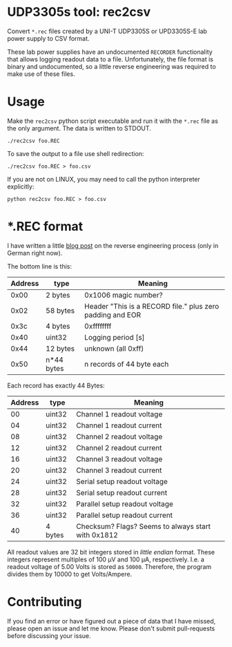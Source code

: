 
# UDP3305s tool: rec2csv

Convert `*.rec` files created by a UNI-T UDP3305S or UPD3305S-E lab power supply to
CSV format.

These lab power supplies have an undocumented `RECORDER` functionality that
allows logging readout data to a file. Unfortunately, the file format is binary
and undocumented, so a little reverse engineering was required to make use of
these files.

# Usage

Make the `rec2csv` python script executable and run it with the `*.rec` file as
the only argument.  The data is written to STDOUT.

    ./rec2csv foo.REC

To save the output to a file use shell redirection:

    ./rec2csv foo.REC > foo.csv

If you are not on LINUX, you may need to call the python interpreter explicitly:
    
    python rec2csv foo.REC > foo.csv


# *.REC format

I have written a little [blog
post](https://techbotch.org/blog/udp3305s-recordings/index.html#udp3305s-recordings)
on the reverse engineering process (only in German right now).

The bottom line is this:

| Address | type        | Meaning                                                     |
|---------|-------------|-------------------------------------------------------------|
| 0x00    | 2 bytes     | 0x1006 magic number?                                        |
| 0x02    | 58 bytes    | Header "This is a RECORD file." plus zero padding and EOR   |
| 0x3c    | 4 bytes     | 0xffffffff                                                  |
| 0x40    | uint32      | Logging period [s]                                          |
| 0x44    | 12 bytes    | unknown (all 0xff)                                          |
| 0x50    | n*44 bytes  | n records of 44 byte each                                   |

Each record has exactly 44 Bytes:

| Address | type    | Meaning                                                     |
|---------|---------|-------------------------------------------------------------|
| 00      | uint32  | Channel 1 readout voltage                                   |
| 04      | uint32  | Channel 1 readout current                                   |
| 08      | uint32  | Channel 2 readout voltage                                   |
| 12      | uint32  | Channel 2 readout current                                   |
| 16      | uint32  | Channel 3 readout voltage                                   |
| 20      | uint32  | Channel 3 readout current                                   |
| 24      | uint32  | Serial setup readout voltage                                |
| 28      | uint32  | Serial setup readout current                                |
| 32      | uint32  | Parallel setup readout voltage                              |
| 36      | uint32  | Parallel setup readout current                              |
| 40      | 4 bytes | Checksum? Flags? Seems to always start with 0x1812          |


All readout values are 32 bit integers stored in *little endian* format.
These integers represent multiples of 100 µV and 100 µA, respectively. I.e. a
readout voltage of 5.00 Volts is stored as `50000`. Therefore, the program
divides them by 10000 to get Volts/Ampere.


# Contributing

If you find an error or have figured out a piece of data that I have missed,
please open an issue and let me know. Please don't submit pull-requests before
discussing your issue.
